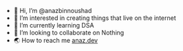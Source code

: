 - 👋 Hi, I’m @anazbinnoushad
- 👀 I’m interested in creating things that live on the internet
- 🌱 I’m currently learning DSA
- 💞️ I’m looking to collaborate on Nothing
- 🌏 How to reach me [anaz.dev](https://www.anaz.dev/)

<!---
anazbinnoushad/anazbinnoushad is a ✨ special ✨ repository because its `README.md` (this file) appears on your GitHub profile.
You can click the Preview link to take a look at your changes.
--->
